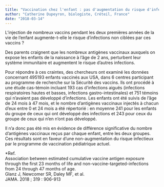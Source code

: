 ```yaml
---
title: "Vaccination chez l'enfant : pas d'augmentation du risque d'infections"
author: "Catherine Dupeyron, biologiste, Créteil, France"
date: "2018-03-14"
---
```


<div class="teaser"><p>L’injection de nombreux vaccins pendant les deux premières années de la vie de l’enfant augmente-t-elle le risque d’infections non ciblées par ces vaccins ?</p></div>

Des parents craignent que les nombreux antigènes vaccinaux auxquels on expose les enfants de la naissance à l’âge de 2 ans, perturbent leur système immunitaire et augmentent le risque d’autres infections.

Pour répondre à ces craintes, des chercheurs ont examiné les données concernant 495193 enfants vaccinés aux USA, dans 6 centres participant au programme de recherche sur la Sécurité des vaccins. Ils ont procédé à une étude cas-témoin incluant 193 cas d’infections aiguës (infections respiratoires hautes et basses, infections gastro-intestinales) et 751 témoins qui n’avaient pas développé d’infections. Les enfants ont été suivis de l’âge de 24 mois à 47 mois, et le nombre d’antigènes vaccinaux injectés à chacun d’eux entre 0 et 24 mois a été répertorié : en moyenne 241 pour les enfants du groupe de ceux qui ont développé des infections et 243 pour ceux du groupe de ceux qui n’en n’ont pas développé.

Il n’a donc pas été mis en évidence de différence significative du nombre d’antigènes vaccinaux reçus par chaque enfant, entre les deux groupes.  
Ces résultats sont en faveur d’une non-augmentation du risque infectieux par le programme de vaccination pédiatrique actuel. 

*Ref.  
Association between estimated cumulative vaccine antigen exposure through the first 23 months of life and non-vaccine-targeted-infections from 24 through 47 months of age.  
Glanz J, Newcomer SR, Daley MF, et al.  
JAMA. 2018 ; 319 : 906-913